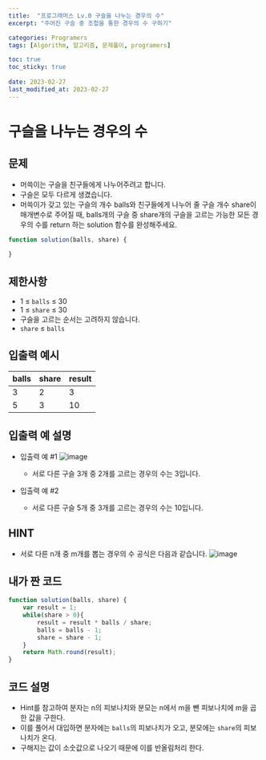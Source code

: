 ```yaml
---
title:  "프로그래머스 Lv.0 구슬을 나누는 경우의 수"
excerpt: "주어진 구슬 중 조합을 통한 경우의 수 구하기"

categories: Programers
tags: [Algorithm, 알고리즘, 문제풀이, programers]

toc: true
toc_sticky: true
 
date: 2023-02-27
last_modified_at: 2023-02-27
---
```

# 구슬을 나누는 경우의 수
## 문제
- 머쓱이는 구슬을 친구들에게 나누어주려고 합니다.
- 구슬은 모두 다르게 생겼습니다.
- 머쓱이가 갖고 있는 구슬의 개수 balls와 친구들에게 나누어 줄 구슬 개수 share이 매개변수로 주어질 때, balls개의 구슬 중 share개의 구슬을 고르는 가능한 모든 경우의 수를 return 하는 solution 함수를 완성해주세요.


```js
function solution(balls, share) {
    
}
```


## 제한사항
- 1 ≤ `balls` ≤ 30
- 1 ≤ `share` ≤ 30
- 구슬을 고르는 순서는 고려하지 않습니다.
- `share` ≤ `balls`

## 입출력 예시

balls|share|result
---|---|---
3|2|3
5|3|10


## 입출력 예 설명
- 입출력 예 #1
  ![image](https://user-images.githubusercontent.com/118104644/221580333-dd19940d-5a77-4e6b-8209-2acca1ef87da.png)

  - 서로 다른 구슬 3개 중 2개를 고르는 경우의 수는 3입니다.
- 입출력 예 #2
  - 서로 다른 구슬 5개 중 3개를 고르는 경우의 수는 10입니다.


## HINT
- 서로 다른 n개 중 m개를 뽑는 경우의 수 공식은 다음과 같습니다.
  ![image](https://user-images.githubusercontent.com/118104644/221581067-9e9ca317-014e-4a97-b6e2-c7f6bc0e629b.png)


## 내가 짠 코드
```js
function solution(balls, share) {
    var result = 1;
    while(share > 0){
        result = result * balls / share;
        balls = balls - 1;
        share = share - 1;
    }
    return Math.round(result);
}

```

## 코드 설명
- Hint를 참고하여 분자는 n의 피보나치와 분모는 n에서 m을 뺀 피보나치에 m을 곱한 값을 구한다.
- 이를 풀어서 대입하면 분자에는 `balls`의 피보나치가 오고, 분모에는 `share`의 피보나치가 온다.
- 구해지는 값이 소숫값으로 나오기 때문에 이를 반올림처리 한다.